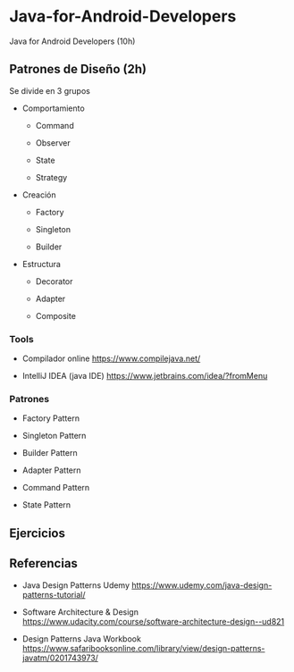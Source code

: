 # Java-for-Android-Developers
Java for Android Developers (10h)
 
 
## Patrones de Diseño (2h)

 Se divide en 3 grupos 

 - Comportamiento
 
   * Command
   
   * Observer
   
   * State
   
   * Strategy
   
 
 - Creación
 
   * Factory
   
   * Singleton
   
   * Builder
 
 - Estructura
 
   * Decorator
   
   * Adapter
   
   * Composite
 
 ### Tools
 
 - Compilador online https://www.compilejava.net/
 
 - IntelliJ IDEA (java IDE)  https://www.jetbrains.com/idea/?fromMenu
 
 ### Patrones 
 
 - Factory Pattern
 
 - Singleton Pattern
 
 - Builder Pattern
 
 - Adapter Pattern
 
 - Command Pattern
 
 - State Pattern
 
 
## Ejercicios 

## Referencias

- Java Design Patterns Udemy https://www.udemy.com/java-design-patterns-tutorial/

- Software Architecture & Design https://www.udacity.com/course/software-architecture-design--ud821

- Design Patterns Java Workbook  https://www.safaribooksonline.com/library/view/design-patterns-javatm/0201743973/

